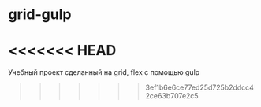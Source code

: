 # grid-gulp
<<<<<<< HEAD
=======
Учебный проект сделанный на grid, flex с помощью gulp
>>>>>>> 3ef1b6e6ce77ed25d725b2ddcc42ce63b707e2c5
